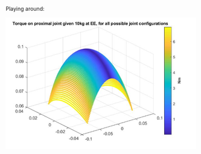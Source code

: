Playing around:

![First simulated test plot](https://github.com/AlfredWilmot/Modular-2-DOF-Cable-Driven-Segment/blob/Simulation/Matlab_sim/sampleImage_torqueOnProximalJoint_with10kgPayload.jpg)
